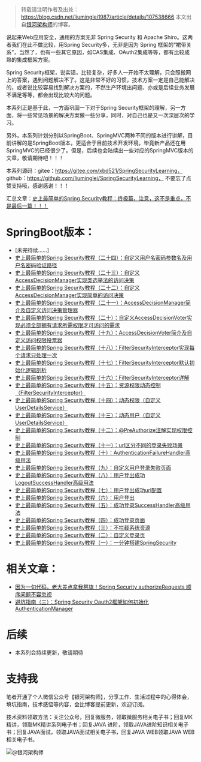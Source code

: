 > 转载请注明作者及出处：
> https://blog.csdn.net/liuminglei1987/article/details/107538666
> 本文出自[银河架构师](https://blog.csdn.net/liuminglei1987)的博客。


说起来Web应用安全，通用的方案无非 Spring Security 和 Apache Shiro。这两者我们在此不做比较，用Spring Security多，无非是因为 Spring 框架的“裙带关系”，当然了，也有一些其它原因，如CAS集成、OAuth2集成等等，都有比较成熟的集成框架方案。

Spring Security框架，说实话，比较复杂，好多人一开始不太理解，只会照搬网上的答案，遇到问题解决不了。这是非常不好的习惯，技术方案一定是自己能解决的，或者说比较容易找到解决方案的，不然生产环境出问题、亦或是后续业务发展不满足等等，都会出现比较大的问题。

本系列正是基于此，一方面巩固一下对于Spring Security框架的理解，另一方面，将一些常见场景的解决方案做一些分享，同时，对自己也是又一次深层次的学习。

另外，本系列计划分别以SpringBoot、SpringMVC两种不同的版本进行讲解，目前讲解的是SpringBoot版本，更适合于目前技术开发环境，毕竟新产品还在用SpringMVC的已经很少了。但是，后续也会陆续出一些对应的SpringMVC版本的文章，敬请期待吧！！！

本系列源码：gitee：https://gitee.com/xbd521/SpringSecurityLearning， github：https://github.com/liuminglei/SpringSecurityLearning， 不要忘了点赞支持哦，感谢感谢！！！


汇总文章：[史上最简单的Spring Security教程：终极篇，注意，这不是重点，不是最后一篇！！！](https://blog.csdn.net/liuminglei1987/article/details/107538666)



# SpringBoot版本：

* [未完待续......]
* [史上最简单的Spring Security教程（二十四）：自定义用户名密码参数名及用户名密码验证路径](https://blog.csdn.net/liuminglei1987/article/details/108194357)
* [史上最简单的Spring Security教程（二十三）：自定义AccessDecisionManager实现类选举法的访问决策](https://blog.csdn.net/liuminglei1987/article/details/108194162)
* [史上最简单的Spring Security教程（二十二）：自定义AccessDecisionManager实现简单的访问决策](https://blog.csdn.net/liuminglei1987/article/details/108099022)
* [史上最简单的Spring Security教程（二十一）：AccessDecisionManager简介及自定义访问决策管理器](https://blog.csdn.net/liuminglei1987/article/details/107904526)
* [史上最简单的Spring Security教程（二十）：自定义AccessDecisionVoter实现必须全部拥有请求所需权限才可访问的需求](https://blog.csdn.net/liuminglei1987/article/details/107861483)
* [史上最简单的Spring Security教程（十九）：AccessDecisionVoter简介及自定义访问权限投票器](https://blog.csdn.net/liuminglei1987/article/details/107861391)
* [史上最简单的Spring Security教程（十八）：FilterSecurityInterceptor实现每个请求只处理一次](https://blog.csdn.net/liuminglei1987/article/details/107806965)
* [史上最简单的Spring Security教程（十七）：FilterSecurityInterceptor默认初始化逻辑剖析](https://blog.csdn.net/liuminglei1987/article/details/107806834)
* [史上最简单的Spring Security教程（十六）：FilterSecurityInterceptor详解](https://blog.csdn.net/liuminglei1987/article/details/107662200)
* [史上最简单的Spring Security教程（十五）：资源权限动态控制（FilterSecurityInterceptor）](https://blog.csdn.net/liuminglei1987/article/details/107606012)
* [史上最简单的Spring Security教程（十四）：动态权限（自定义UserDetailsService）](https://blog.csdn.net/liuminglei1987/article/details/107605953)
* [史上最简单的Spring Security教程（十三）：动态用户（自定义UserDetailsService）](https://blog.csdn.net/liuminglei1987/article/details/107537338)
* [史上最简单的Spring Security教程（十二）：@PreAuthorize注解实现权限控制](https://blog.csdn.net/liuminglei1987/article/details/107413061)
* [史上最简单的Spring Security教程（十一）：url区分不同的登录失败场景](https://blog.csdn.net/liuminglei1987/article/details/107363408)
* [史上最简单的Spring Security教程（十）：AuthenticationFailureHandler高级用法](https://blog.csdn.net/liuminglei1987/article/details/107181973)
* [史上最简单的Spring Security教程（九）：自定义用户登录失败页面](https://blog.csdn.net/liuminglei1987/article/details/107107782)
* [史上最简单的Spring Security教程（八）：用户登出成功LogoutSuccessHandler高级用法](https://blog.csdn.net/liuminglei1987/article/details/107059399)
* [史上最简单的Spring Security教程（七）：用户登出成功url配置](https://blog.csdn.net/liuminglei1987/article/details/107059346)
* [史上最简单的Spring Security教程（六）：用户登出](https://blog.csdn.net/liuminglei1987/article/details/107059286)
* [史上最简单的Spring Security教程（五）：成功登录SuccessHandler高级用法](https://blog.csdn.net/liuminglei1987/article/details/106961020)
* [史上最简单的Spring Security教程（四）：成功登录页面](https://blog.csdn.net/liuminglei1987/article/details/106936595)
* [史上最简单的Spring Security教程（三）：不拦截系统资源](https://blog.csdn.net/liuminglei1987/article/details/106896276)
* [史上最简单的Spring Security教程（二）：自定义登录页](https://blog.csdn.net/liuminglei1987/article/details/106896220)
* [史上最简单的Spring Security教程（一）：一分钟搭建SpringSecurity](https://blog.csdn.net/liuminglei1987/article/details/106873497)


# 相关文章：

* [因为一句代码，老大差点拿我祭旗！Spring Security authorizeRequests 顺序问题不容忽视](https://blog.csdn.net/liuminglei1987/article/details/106961040)
* [避坑指南（三）：Spring Security Oauth2框架如何初始化AuthenticationManager](https://blog.csdn.net/liuminglei1987/article/details/103963070)


# 后续


* 本系列会持续更新，敬请期待




# 支持我

笔者开通了个人微信公众号【银河架构师】，分享工作、生活过程中的心得体会，填坑指南，技术感悟等内容，会比博客提前更新，欢迎订阅。

技术资料领取方法：关注公众号，回复微服务，领取微服务相关电子书；回复MK精讲，领取MK精讲系列电子书；回复JAVA 进阶，领取JAVA进阶知识相关电子书；回复JAVA面试，领取JAVA面试相关电子书，回复JAVA WEB领取JAVA WEB相关电子书。

![@银河架构师](https://img-blog.csdnimg.cn/20200120104422781.jpg?x-oss-process=image/watermark,type_ZmFuZ3poZW5naGVpdGk,shadow_10,text_aHR0cHM6Ly9ibG9nLmNzZG4ubmV0L2xpdW1pbmdsZWkxOTg3,size_16,color_FFFFFF,t_70)
